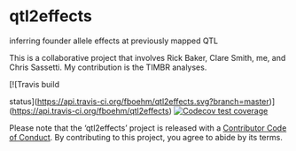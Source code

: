 
# qtl2effects

inferring founder allele effects at previously mapped QTL

This is a collaborative project that involves Rick Baker, Clare Smith,
me, and Chris Sassetti. My contribution is the TIMBR analyses.

<!-- badges: start --> [![Travis build
status](https://api.travis-ci.org/fboehm/qtl2effects.svg?branch=master)](https://api.travis-ci.org/fboehm/qtl2effects)
[![Codecov test
coverage](https://codecov.io/gh/fboehm/qtl2effects/branch/master/graph/badge.svg)](https://codecov.io/gh/fboehm/qtl2effects?branch=master)

<!-- badges: end -->

Please note that the ‘qtl2effects’ project is released with a
[Contributor Code of Conduct](.github/CODE_OF_CONDUCT.md). By
contributing to this project, you agree to abide by its terms.

